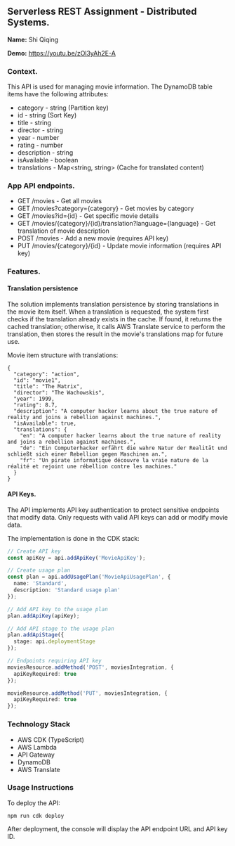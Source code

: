 ## Serverless REST Assignment - Distributed Systems.

__Name:__ Shi Qiqing

__Demo:__ https://youtu.be/zOl3yAh2E-A

### Context.

This API is used for managing movie information. The DynamoDB table items have the following attributes:

+ category - string (Partition key)
+ id - string (Sort Key)
+ title - string
+ director - string
+ year - number
+ rating - number
+ description - string
+ isAvailable - boolean
+ translations - Map<string, string> (Cache for translated content)

### App API endpoints.

+ GET /movies - Get all movies
+ GET /movies?category={category} - Get movies by category
+ GET /movies?id={id} - Get specific movie details
+ GET /movies/{category}/{id}/translation?language={language} - Get translation of movie description
+ POST /movies - Add a new movie (requires API key)
+ PUT /movies/{category}/{id} - Update movie information (requires API key)

### Features.

#### Translation persistence

The solution implements translation persistence by storing translations in the movie item itself. When a translation is requested, the system first checks if the translation already exists in the cache. If found, it returns the cached translation; otherwise, it calls AWS Translate service to perform the translation, then stores the result in the movie's translations map for future use.

Movie item structure with translations:
```
{
  "category": "action",
  "id": "movie1",
  "title": "The Matrix",
  "director": "The Wachowskis",
  "year": 1999,
  "rating": 8.7,
  "description": "A computer hacker learns about the true nature of reality and joins a rebellion against machines.",
  "isAvailable": true,
  "translations": {
    "en": "A computer hacker learns about the true nature of reality and joins a rebellion against machines.",
    "de": "Ein Computerhacker erfährt die wahre Natur der Realität und schließt sich einer Rebellion gegen Maschinen an.",
    "fr": "Un pirate informatique découvre la vraie nature de la réalité et rejoint une rébellion contre les machines."
  }
}
```

#### API Keys.

The API implements API key authentication to protect sensitive endpoints that modify data. Only requests with valid API keys can add or modify movie data.

The implementation is done in the CDK stack:

```ts
// Create API key
const apiKey = api.addApiKey('MovieApiKey');

// Create usage plan
const plan = api.addUsagePlan('MovieApiUsagePlan', {
  name: 'Standard',
  description: 'Standard usage plan'
});

// Add API key to the usage plan
plan.addApiKey(apiKey);

// Add API stage to the usage plan
plan.addApiStage({
  stage: api.deploymentStage
});

// Endpoints requiring API key
moviesResource.addMethod('POST', moviesIntegration, {
  apiKeyRequired: true
});

movieResource.addMethod('PUT', moviesIntegration, {
  apiKeyRequired: true
});
```

### Technology Stack

- AWS CDK (TypeScript)
- AWS Lambda
- API Gateway
- DynamoDB
- AWS Translate

### Usage Instructions

To deploy the API:
```
npm run cdk deploy
```

After deployment, the console will display the API endpoint URL and API key ID.

